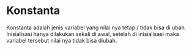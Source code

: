 # Konstanta

Konstanta adalah jenis variabel yang nilai nya tetap / tidak bisa di ubah. Inisialisasi hanya dilakukan sekali di awal, setelah di inisialisasi maka variabel tersebut nilai nya tidak bisa diubah.